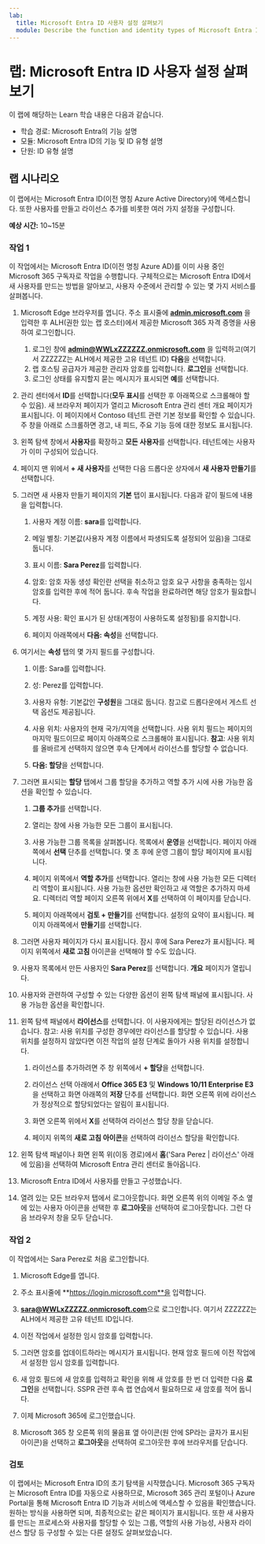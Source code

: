 ```yaml
---
lab:
  title: Microsoft Entra ID 사용자 설정 살펴보기
  module: Describe the function and identity types of Microsoft Entra ID
---
```


# 랩: Microsoft Entra ID 사용자 설정 살펴보기

이 랩에 해당하는 Learn 학습 내용은 다음과 같습니다.

- 학습 경로: Microsoft Entra의 기능 설명
- 모듈: Microsoft Entra ID의 기능 및 ID 유형 설명
- 단원: ID 유형 설명

## 랩 시나리오

이 랩에서는 Microsoft Entra ID(이전 명칭 Azure Active Directory)에 액세스합니다.  또한 사용자를 만들고 라이선스 추가를 비롯한 여러 가지 설정을 구성합니다.  

**예상 시간:** 10~15분

### 작업 1

이 작업에서는 Microsoft Entra ID(이전 명칭 Azure AD)를 이미 사용 중인 Microsoft 365 구독자로 작업을 수행합니다.  구체적으로는 Microsoft Entra ID에서 새 사용자를 만드는 방법을 알아보고, 사용자 수준에서 관리할 수 있는 몇 가지 서비스를 살펴봅니다.

1. Microsoft Edge 브라우저를 엽니다. 주소 표시줄에 **[admin.microsoft.com](https://admin.microsoft.com)** 을 입력한 후 ALH(권한 있는 랩 호스터)에서 제공한 Microsoft 365 자격 증명을 사용하여 로그인합니다.
    1. 로그인 창에 **admin@WWLxZZZZZZ.onmicrosoft.com** 을 입력하고(여기서 ZZZZZZ는 ALH에서 제공한 고유 테넌트 ID) **다음**을 선택합니다.
    1. 랩 호스팅 공급자가 제공한 관리자 암호를 입력합니다. **로그인**을 선택합니다.
    1. 로그인 상태를 유지할지 묻는 메시지가 표시되면 **예**를 선택합니다.

1. 관리 센터에서 **ID**를 선택합니다(**모두 표시**를 선택한 후 아래쪽으로 스크롤해야 할 수 있음).  새 브라우저 페이지가 열리고 Microsoft Entra 관리 센터 개요 페이지가 표시됩니다. 이 페이지에서 Contoso 테넌트 관련 기본 정보를 확인할 수 있습니다. 주 창을 아래로 스크롤하면 경고, 내 피드, 주요 기능 등에 대한 정보도 표시됩니다.

1. 왼쪽 탐색 창에서 **사용자**를 확장하고 **모든 사용자**를 선택합니다. 테넌트에는 사용자가 이미 구성되어 있습니다.

1. 페이지 맨 위에서 **+ 새 사용자**를 선택한 다음 드롭다운 상자에서 **새 사용자 만들기**를 선택합니다.

1. 그러면 새 사용자 만들기 페이지의 **기본** 탭이 표시됩니다. 다음과 같이 필드에 내용을 입력합니다.
    1. 사용자 계정 이름: **sara**를 입력합니다.

    1. 메일 별칭: 기본값(사용자 계정 이름에서 파생되도록 설정되어 있음)을 그대로 둡니다.

    1. 표시 이름: **Sara Perez**를 입력합니다.

    1. 암호: 암호 자동 생성 확인란 선택을 취소하고 암호 요구 사항을 충족하는 임시 암호를 입력한 후에 적어 둡니다. 후속 작업을 완료하려면 해당 암호가 필요합니다.

    1. 계정 사용: 확인 표시가 된 상태(계정이 사용하도록 설정됨)를 유지합니다.

    1. 페이지 아래쪽에서 **다음: 속성**을 선택합니다.

1. 여기서는 **속성** 탭의 몇 가지 필드를 구성합니다.

    1. 이름: Sara를 입력합니다.

    1. 성: Perez를 입력합니다.

    1. 사용자 유형: 기본값인 **구성원**을 그대로 둡니다. 참고로 드롭다운에서 게스트 선택 옵션도 제공됩니다.

    1. 사용 위치: 사용자의 현재 국가/지역을 선택합니다.  사용 위치 필드는 페이지의 마지막 필드이므로 페이지 아래쪽으로 스크롤해야 표시됩니다.  **참고**: 사용 위치를 올바르게 선택하지 않으면 후속 단계에서 라이선스를 할당할 수 없습니다.

    1. **다음: 할당**을 선택합니다.

1. 그러면 표시되는 **할당** 탭에서 그룹 할당을 추가하고 역할 추가 시에 사용 가능한 옵션을 확인할 수 있습니다.

    1. **그룹 추가**를 선택합니다.

    1. 열리는 창에 사용 가능한 모든 그룹이 표시됩니다.  

    1. 사용 가능한 그룹 목록을 살펴봅니다.  목록에서 **운영**을 선택합니다.  페이지 아래쪽에서 **선택** 단추를 선택합니다.  몇 초 후에 운영 그룹이 할당 페이지에 표시됩니다.

    1. 페이지 위쪽에서 **역할 추가**를 선택합니다.  열리는 창에 사용 가능한 모든 디렉터리 역할이 표시됩니다.  사용 가능한 옵션만 확인하고 새 역할은 추가하지 마세요.  디렉터리 역할 페이지 오른쪽 위에서 **X**를 선택하여 이 페이지를 닫습니다.
    1. 페이지 아래쪽에서 **검토 + 만들기**를 선택합니다. 설정의 요약이 표시됩니다.  페이지 아래쪽에서 **만들기**를 선택합니다.

1. 그러면 사용자 페이지가 다시 표시됩니다.  잠시 후에 Sara Perez가 표시됩니다.  페이지 위쪽에서 **새로 고침** 아이콘을 선택해야 할 수도 있습니다.

1. 사용자 목록에서 만든 사용자인 **Sara Perez**를 선택합니다.  **개요** 페이지가 열립니다.

1. 사용자와 관련하여 구성할 수 있는 다양한 옵션이 왼쪽 탐색 패널에 표시됩니다. 사용 가능한 옵션을 확인합니다.

1. 왼쪽 탐색 패널에서 **라이선스**를 선택합니다.  이 사용자에게는 할당된 라이선스가 없습니다.  참고: 사용 위치를 구성한 경우에만 라이선스를 할당할 수 있습니다. 사용 위치를 설정하지 않았다면 이전 작업의 설정 단계로 돌아가 사용 위치를 설정합니다.

    1. 라이선스를 추가하려면 주 창 위쪽에서 **+ 할당**을 선택합니다.

    1. 라이선스 선택 아래에서 **Office 365 E3** 및 **Windows 10/11 Enterprise E3**을 선택하고 화면 아래쪽의 **저장** 단추를 선택합니다. 화면 오른쪽 위에 라이선스가 정상적으로 할당되었다는 알림이 표시됩니다.

    1. 화면 오른쪽 위에서 **X**를 선택하여 라이선스 할당 창을 닫습니다.

    1. 페이지 위쪽의 **새로 고침 아이콘**을 선택하여 라이선스 할당을 확인합니다.

1. 왼쪽 탐색 패널이나 화면 왼쪽 위(이동 경로)에서 **홈**('Sara Perez | 라이선스' 아래에 있음)을 선택하여 Microsoft Entra 관리 센터로 돌아옵니다.

1. Microsoft Entra ID에서 사용자를 만들고 구성했습니다.

1. 열려 있는 모든 브라우저 탭에서 로그아웃합니다. 화면 오른쪽 위의 이메일 주소 옆에 있는 사용자 아이콘을 선택한 후 **로그아웃**을 선택하여 로그아웃합니다. 그런 다음 브라우저 창을 모두 닫습니다.

### 작업 2

이 작업에서는 Sara Perez로 처음 로그인합니다.

1. Microsoft Edge를 엽니다.

2. 주소 표시줄에 **https://login.microsoft.com**을 입력합니다.

3. **sara@WWLxZZZZZ.onmicrosoft.com**으로 로그인합니다. 여기서 ZZZZZZ는 ALH에서 제공한 고유 테넌트 ID입니다.
4. 이전 작업에서 설정한 임시 암호를 입력합니다.

5. 그러면 암호를 업데이트하라는 메시지가 표시됩니다. 현재 암호 필드에 이전 작업에서 설정한 임시 암호를 입력합니다.

6. 새 암호 필드에 새 암호를 입력하고 확인을 위해 새 암호를 한 번 더 입력한 다음 **로그인**을 선택합니다.  SSPR 관련 후속 랩 연습에서 필요하므로 새 암호를 적어 둡니다.

7. 이제 Microsoft 365에 로그인했습니다.

8. Microsoft 365 창 오른쪽 위의 물음표 옆 아이콘(원 안에 SP라는 글자가 표시된 아이콘)을 선택하고 **로그아웃**을 선택하여 로그아웃한 후에 브라우저를 닫습니다.

### 검토

이 랩에서는 Microsoft Entra ID의 초기 탐색을 시작했습니다. Microsoft 365 구독자는 Microsoft Entra ID를 자동으로 사용하므로, Microsoft 365 관리 포털이나 Azure Portal을 통해 Microsoft Entra ID 기능과 서비스에 액세스할 수 있음을 확인했습니다.  원하는 방식을 사용하면 되며, 최종적으로는 같은 페이지가 표시됩니다.  또한 새 사용자를 만드는 프로세스와 사용자를 할당할 수 있는 그룹, 역할의 사용 가능성, 사용자 라이선스 할당 등 구성할 수 있는 다른 설정도 살펴보았습니다.
